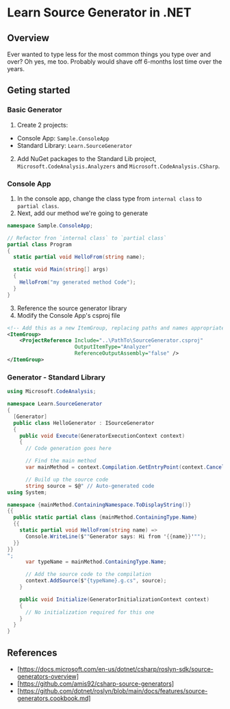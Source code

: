 # Learn Source Generator in .NET

## Overview

Ever wanted to type less for the most common things you type over and over? Oh yes, me too. Probably would shave off 6-months lost time over the years.


## Geting started

### Basic Generator

1. Create 2 projects:
  * Console App: `Sample.ConsoleApp`
  * Standard Library: `Learn.SourceGenerator`
2. Add NuGet packages to the Standard Lib project, `Microsoft.CodeAnalysis.Analyzers` and `Microsoft.CodeAnalysis.CSharp`.

### Console App

1. In the console app, change the class type from `internal class` to `partial class`.
2. Next, add our method we're going to generate

```cs
namespace Sample.ConsoleApp;

// Refactor fron `internal class` to `partial class`
partial class Program
{
  static partial void HelloFrom(string name);

  static void Main(string[] args)
  {
    HelloFrom("my generated method Code");
  }
}
```

3. Reference the source generator library
4. Modify the Console App's csproj file

```xml
<!-- Add this as a new ItemGroup, replacing paths and names appropriately -->
<ItemGroup>
    <ProjectReference Include="..\PathTo\SourceGenerator.csproj"
                      OutputItemType="Analyzer"
                      ReferenceOutputAssembly="false" />
</ItemGroup>
```

### Generator - Standard Library

```cs
using Microsoft.CodeAnalysis;

namespace Learn.SourceGenerator
{
  [Generator]
  public class HelloGenerator : ISourceGenerator
  {
    public void Execute(GeneratorExecutionContext context)
    {
      // Code generation goes here

      // Find the main method
      var mainMethod = context.Compilation.GetEntryPoint(context.CancellationToken);

      // Build up the source code
      string source = $@" // Auto-generated code
using System;

namespace {mainMethod.ContainingNamespace.ToDisplayString()}
{{
  public static partial class {mainMethod.ContainingType.Name}
  {{
    static partial void HelloFrom(string name) =>
      Console.WriteLine($""Generator says: Hi from '{{name}}'"");
  }}
}}
";
      var typeName = mainMethod.ContainingType.Name;

      // Add the source code to the compilation
      context.AddSource($"{typeName}.g.cs", source);
    }

    public void Initialize(GeneratorInitializationContext context)
    {
      // No initialization required for this one
    }
  }
}
```

## References

* [https://docs.microsoft.com/en-us/dotnet/csharp/roslyn-sdk/source-generators-overview]
* [https://github.com/amis92/csharp-source-generators]
* [https://github.com/dotnet/roslyn/blob/main/docs/features/source-generators.cookbook.md]

